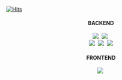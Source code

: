 <!-- ![header](https://capsule-render.vercel.app/api?type=rounded&color=fff1b9&height=200&section=header&text=ahndb%20&fontSize=60&fontColor=5e5e5f) -->

[![Hits](https://hits.seeyoufarm.com/api/count/incr/badge.svg?url=https%3A%2F%2Fgithub.com%2Fahndb%2Fhit-counter&count_bg=%23CAB120&title_bg=%23EDDBAC&icon=&icon_color=%23E7E7E7&title=hits&edge_flat=false)](https://hits.seeyoufarm.com)

<!--[![Top Langs](https://github-readme-stats.vercel.app/api/top-langs/?username=ahndb&layout=compact)](https://github.com/ahndb/github-readme-stats) -->

<!--![Anurag's GitHub stats](https://github-readme-stats.vercel.app/api?username=ahndb&theme=graywhite_icons=true) -->

<!-- <a href="https://www.instagram.com/ahnd.b"><img src="https://img.shields.io/badge/Instagram-E4405F?style=flat-square&logo=Instagram&logoColor=white"/></a> -->


<h4 align="center"> BACKEND </h4>
 
<p align="center">
  <img src="https://img.shields.io/badge/Java-e75253?style=flat-square&logo=Java&logoColor=white"/></a>&nbsp 
  <img src="https://img.shields.io/badge/typescript-1572b6?style=flat-square&logo=typescript&logoColor=white"/></a>&nbsp
<!--   <img src="https://img.shields.io/badge/C++-00599C?style=flat-square&logo=C%2B%2B&logoColor=white"/></a>&nbsp  -->
<!--   <img src="https://img.shields.io/badge/aws-333664?style=flat-square&logo=amazon-aws&logoColor=white"/></a>&nbsp  -->
<!--   <img src="https://img.shields.io/badge/NGINX-009639?style=flat-square&logo=NGINX&logoColor=white"/></a>&nbsp; -->
  <br>
  <img src="https://img.shields.io/badge/Spring-6D8B33F?style=flat-square&logo=Spring&logoColor=white"/>&nbsp 
  <img src="https://img.shields.io/badge/Node.js-339933?style=flat-square&logo=Node.js&logoColor=white"/>&nbsp
<!--   <img src="https://img.shields.io/badge/Next.js-000000?style=flat-square&logo=Next.js&logoColor=white"/>&nbsp -->
  <img src="https://img.shields.io/badge/MySQL-4479A1?style=flat-square&logo=MySQL&logoColor=white"/>
<!--   <img src="https://img.shields.io/badge/MongoDB-3fa037?style=flat-square&logo=MongoDB&logoColor=white"/> -->
  <br>
</p>

<h4 align="center"> FRONTEND </h4>
<p align="center">
  <img src="https://img.shields.io/badge/React-61DBFB?style=flat-square&logo=React&logoColor=white"/></a>&nbsp 
<!--   <img src="https://img.shields.io/badge/Gatsby-663399?style=flat-square&logo=Gatsby&logoColor=white"/></a>&nbsp  -->
<!--   <img src="https://img.shields.io/badge/GraphQL-E10098?style=flat-square&logo=GraphQL&logoColor=white"/></a>&nbsp -->
<!--   <img src="https://img.shields.io/badge/sass-cd6799?style=flat-square&logo=sass&logoColor=white"/></a>&nbsp  -->
<!--   <img src="https://img.shields.io/badge/Styled-DB7093?style=flat-square&logo=styled-components&logoColor=white"/></a>&nbsp  -->
</p>
<br/>
<br/>

<br/><br/>

